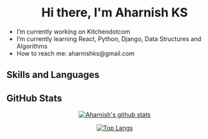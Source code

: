 <h1 align="center">Hi there, I'm Aharnish KS </h1>



<!--
**Adensty7/Adensty7** is a ✨ _special_ ✨ repository because its `README.md` (this file) appears on your GitHub profile.

Here are some ideas to get you started:

- 🔭 I’m currently working on ...
- 🌱 I’m currently learning ...
- 👯 I’m looking to collaborate on ...
- 🤔 I’m looking for help with ...
- 💬 Ask me about ...
- 📫 How to reach me: ...
- 😄 Pronouns: ...
- ⚡ Fun fact: ...
-->

<ul> 
<li> I’m currently working on Kitchendotcom </li>  
<li> I’m currently learning React, Python, Django, Data Structures and Algorithms </li>
<li> How to reach me: aharnishks@gmail.com </li>
</ul>

<h2> Skills and Languages </h2>

<h2> GitHub Stats </h2> 

<center>

[![Aharnish's github stats](https://github-readme-stats.vercel.app/api?username=Adensty7)](https://github.com/Adensty7)

[![Top Langs](https://github-readme-stats.vercel.app/api/top-langs/?username=Adensty7&layout=compact)](https://github.com/Adensty7)

</center>
